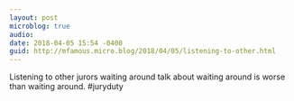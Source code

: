 ```yaml
---
layout: post
microblog: true
audio: 
date: 2018-04-05 15:54 -0400
guid: http://mfamous.micro.blog/2018/04/05/listening-to-other.html
---
```

Listening to other jurors waiting around talk about waiting around is worse than waiting around. #juryduty 
